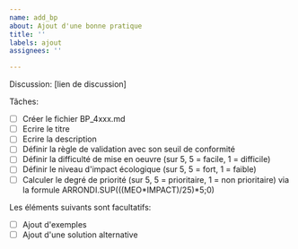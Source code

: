 ```yaml
---
name: add_bp
about: Ajout d'une bonne pratique
title: ''
labels: ajout
assignees: ''

---
```


Discussion: [lien de discussion]

Tâches:

- [ ] Créer le fichier BP_4xxx.md 
- [ ] Ecrire le titre
- [ ] Ecrire la description
- [ ] Définir la règle de validation avec son seuil de conformité
- [ ] Définir la difficulté de mise en oeuvre (sur 5, 5 = facile, 1 = difficile)
- [ ] Définir le niveau d'impact écologique (sur 5, 5 = fort, 1 = faible)
- [ ] Calculer le degré de priorité (sur 5, 5 = prioritaire, 1 = non prioritaire) via la formule ARRONDI.SUP(((MEO*IMPACT)/25)*5;0)

Les éléments suivants sont facultatifs:

- [ ] Ajout d'exemples
- [ ] Ajout d'une solution alternative
